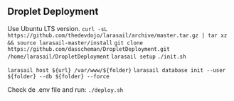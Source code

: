 ## Droplet Deployment
Use Ubuntu LTS version.
`curl -sL https://github.com/thedevdojo/larasail/archive/master.tar.gz | tar xz && source larasail-master/install`
`git clone https://github.com/dasscheman/DropletDeployment.git /home/larasail/DropletDeployment`
`larasail setup`
`./init.sh`

`larasail host ${url} /var/www/${folder}`
`larasail database init --user ${folder} --db ${folder} --force`

Check de .env file and run:
`./deploy.sh`